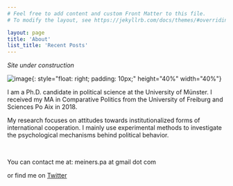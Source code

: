 ```yaml
---
# Feel free to add content and custom Front Matter to this file.
# To modify the layout, see https://jekyllrb.com/docs/themes/#overriding-theme-defaults

layout: page
title: 'About'
list_title: 'Recent Posts'
---
```

*Site under construction*

![image](/assets/websitesmall@0.5x.jpg){: style="float: right; padding: 10px;"  height="40%" width="40%"}


I am a Ph.D. candidate in political science at the University of Münster. I received my MA in Comparative Politics from the University of Freiburg and Sciences Po Aix in 2018. 

My research focuses on attitudes towards institutionalized forms of international cooperation. I mainly use experimental methods to investigate the psychological mechanisms behind political behavior.

<br/>

You can contact me at: meiners.pa at gmail dot com


 or find me on [Twitter](https://twitter.com/pa_meiners)  



<br/>
